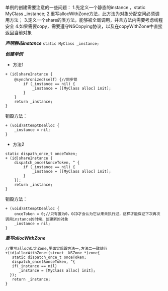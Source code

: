 
单例的创建需要注意的一些问题：
1.先定义一个静态的instance ，static MyClass _instance;
2.重写allocWithZone方法，此方法为对象分配空间必须调用方法；
3.定义一个share的类方法，能够被全局调用，并且方法内需要考虑线程安全
4.如果需要copy，需要遵守NSCopying协议，以及在copyWithZone中直接返回当前对象

***声明静态instance***
`static MyClass _instance;`


***创建单例***
+   方法1
```
+ (id)shareInstance {
    @synchronized(self) {//同步锁
        if (_instance == nil) {
            _instance = [[MyClass alloc] init];
        }
    }
    return _instance;
}
```
销毁方法：
```
+ (void)attemptDealloc {
    _instance = nil;
}
```

+ 方法2
```
static dispath_once_t onceToken;
+ (id)shareInstance {
    dispatch_once(&onceToken, ^ {
        if (_instance == nil) {
            _instance = [[MyClass alloc] init];
        }
    });
    return _instance;
}

```
销毁方法：
```
+ (void)attemptDealloc {
    onceToken = 0;//只有置为0，GCD才会认为它从来未执行过，这样才能保证下次再次调用instance的时候，创建新的对象
    _instance = nil;
}
```

***重写allocWithZone***
```
//重写allocWithZone,里面实现跟方法一,方法二一致就行
+(id)allocWithZone:(struct _NSZone *)zone{
   static dispatch_once_t onceToken;
   dispatch_once(&onceToken, ^{
   if(_instance == nil)
      _instance = [MyClass alloc] init]; 
  });
   return _instance;
}
```


